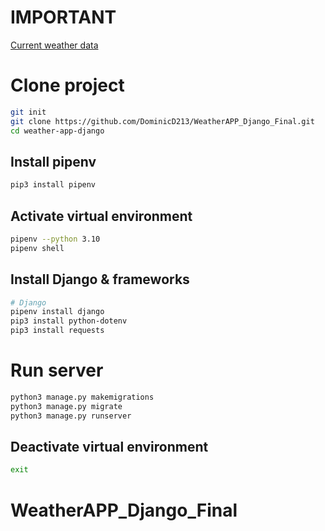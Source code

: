 # IMPORTANT
[Current weather data](https://openweathermap.org/current)

# Clone project
```bash
git init
git clone https://github.com/DominicD213/WeatherAPP_Django_Final.git
cd weather-app-django
```

## Install pipenv
```bash
pip3 install pipenv
```

## Activate virtual environment
```bash
pipenv --python 3.10
pipenv shell
```

## Install Django & frameworks
```bash
# Django
pipenv install django
pip3 install python-dotenv
pip3 install requests
```

# Run server
```bash
python3 manage.py makemigrations
python3 manage.py migrate
python3 manage.py runserver
```

## Deactivate virtual environment
```bash
exit
```
# WeatherAPP_Django_Final
